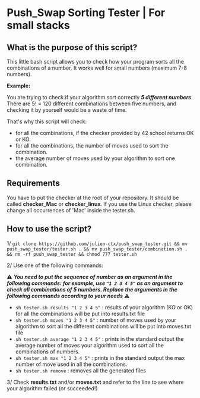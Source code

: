 # Push_Swap Sorting Tester | For small stacks

## What is the purpose of this script?

This little bash script allows you to check how your program sorts all the combinations of a number. It works well for small numbers (maximum 7-8 numbers).

**Example:**

You are trying to check if your algorithm sort correctly ***5 different numbers***.
There are 5! = 120 different combinations between five numbers, and checking it by yourself would be a waste of time.

That's why this script will check:

- for all the combinations, if the checker provided by 42 school returns OK or KO.
- for all the combinations, the number of moves used to sort the combination.
- the average number of moves used by your algorithm to sort one combination.

## Requirements

You have to put the checker at the root of your repository. It should be called **checker_Mac** or **checker_linux**. If you use the Linux checker, please change all occurrences of 'Mac' inside the tester.sh.

## How to use the script?


1/ `git clone https://github.com/julien-ctx/push_swap_tester.git && mv push_swap_tester/tester.sh . && mv push_swap_tester/combination.sh . && rm -rf push_swap_tester && chmod 777 tester.sh`

2/ Use one of the following commands:

⚠️ ***You need to put the sequence of number as an argument in the following commands: for example, use `"1 2 3 4 5"` as an argument to check all combinations of 5 numbers. Replace the arguments in the following commands according to your needs*** ⚠️

- `sh tester.sh results "1 2 3 4 5"` : results of your algorithm (KO or OK) for all the combinations will be put into results.txt file
- `sh tester.sh moves "1 2 3 4 5"` : number of moves used by your algorithm to sort all the different combinations will be put into moves.txt file
- `sh tester.sh average "1 2 3 4 5"` : prints in the standard output the average number of moves your algorithm used to sort all the combinations of numbers.
- `sh tester.sh max "1 2 3 4 5"` : prints in the standard output the max number of move used in all the combinations.
- `sh tester.sh remove` : removes all the generated files

3/ Check **results.txt** and/or **moves.txt** and refer to the line to see where your algorithm failed (or succeeded!)
